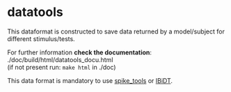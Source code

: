 # datatools


This dataformat is constructed to save data returned by a model/subject for different stimulus/tests. 

For further information **check the documentation**:    ./doc/build/html/datatools_docu.html  
(if not present run: `make html` in ./doc)


This data format is mandatory to use [spike_tools](https://gitlab.uni-oldenburg.de/binaural_model_group/tools/spike_tools) or [IBiDT](https://gitlab.uni-oldenburg.de/binaural_model_group/IBiDT).
